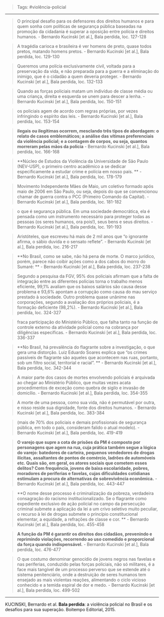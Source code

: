 >Tags: #violência-policial
---
> O principal desafio para os defensores dos direitos humanos e para quem sonha com políticas de segurança pública baseadas na promoção da cidadania é superar a oposição entre polícia e direitos humanos. 
\- Bernardo Kucinski \[et al.\], Bala perdida, loc. 127-128

> A tragédia carioca e brasileira é ver homens de preto, quase todos pretos, matando homens pretos. 
\- Bernardo Kucinski \[et al.\], Bala perdida, loc. 129-130

> Queremos uma polícia exclusivamente civil, voltada para a preservação da vida, e não preparada para a guerra e a eliminação do inimigo, que é o cidadão a quem deveria proteger. 
\- Bernardo Kucinski \[et al.\], Bala perdida, loc. 132-133

> Quando as forças policiais matam um indivíduo de classe média ou uma criança, direita e esquerda se unem para descer a lenha. 
\- Bernardo Kucinski \[et al.\], Bala perdida, loc. 150-151

> os policiais agem de acordo com regras próprias, por vezes infringindo o espírito das leis. 
\- Bernardo Kucinski \[et al.\], Bala perdida, loc. 153-154

>**ilegais ou ilegítimas ocorrem, mesclando três tipos de abordagem: o relato de casos emblemáticos; a análise das vítimas preferenciais da violência policial; e a contagem de corpos, ou seja, quantos morreram pelas mãos da polícia**
\- Bernardo Kucinski \[et al.\], Bala perdida, loc. 166-168

> **Núcleo de Estudos da Violência da Universidade de São Paulo (NEV-USP), o primeiro centro acadêmico a se dedicar especificamente a estudar crime e polícia em nosso país. **
\- Bernardo Kucinski \[et al.\], Bala perdida, loc. 178-179

> Movimento Independente Mães de Maio, um coletivo formado após maio de 2006 em São Paulo, ou seja, depois do que se convencionou chamar de guerra contra o PCC (Primeiro Comando da Capital). 
\- Bernardo Kucinski \[et al.\], Bala perdida, loc. 181-182

> o que é segurança pública. Em uma sociedade democrática, ela é pensada como um instrumento necessário para proteger todas as pessoas (os seres humanos, ora pois!), seus bens e seus direitos. 
\- Bernardo Kucinski \[et al.\], Bala perdida, loc. 191-193

> Aristóteles, que escreveu há mais de 2 mil anos que “o ignorante afirma, o sábio duvida e o sensato reflete”. 
\- Bernardo Kucinski \[et al.\], Bala perdida, loc. 216-217

> **No Brasil, como se sabe, não há pena de morte. O marco jurídico, porém, parece não coibir ações como a dos cabos do morro do Sumaré: **
\- Bernardo Kucinski \[et al.\], Bala perdida, loc. 237-238

> Segundo a pesquisa da FGV, 95% dos policiais afirmam que a falta de integração entre as diferentes polícias torna o trabalho menos eficiente, 99,1% avaliam que os baixos salários são causa desse problema e 93,6% apontam a corrupção como causa do mau serviço prestado à sociedade. Outro problema quase unânime nas corporações, segundo a avaliação dos próprios policiais, é a formação deficiente (98,2%). 
\- Bernardo Kucinski \[et al.\], Bala perdida, loc. 324-327

> fraca participação do Ministério Público, que falha tanto na função de controle externo da atividade policial como na cobrança por diligências específicas. 
\- Bernardo Kucinski \[et al.\], Bala perdida, loc. 336-337

> **No Brasil, há prevalência do flagrante sobre a investigação, o que gera uma distorção. Luiz Eduardo Soares explica que “os crimes passíveis de flagrante são aqueles que acontecem nas ruas, portanto, sob um filtro social, territorial e racial”. **
\- Bernardo Kucinski \[et al.\], Bala perdida, loc. 342-344

> A maior parte dos casos de mortes envolvendo policiais é arquivada ao chegar ao Ministério Público, que muitas vezes acata procedimentos de exceção como quebra de sigilo e invasão de domicílio. 
\- Bernardo Kucinski \[et al.\], Bala perdida, loc. 354-355

> A morte de uma pessoa, como sua vida, não é permutável por outra, e nisso reside sua dignidade, fonte dos direitos humanos. 
\- Bernardo Kucinski \[et al.\], Bala perdida, loc. 383-384

> (mais de 70% dos policiais e demais profissionais de segurança pública, em todo o país, consideram falido o atual modelo). 
\- Bernardo Kucinski \[et al.\], Bala perdida, loc. 419-419

>**O varejo que supre a cota de prisões da PM é composto por personagens que agem na rua, cuja prática também segue a lógica do varejo: batedores de carteira, pequenos vendedores de drogas ilícitas, assaltantes de pontos de comércio, ladrões de automóveis etc. Quais são, em geral, os atores sociais que cometem esses delitos? Com frequência, jovens de baixa escolaridade, pobres, moradores de periferias e favelas, cujas dificuldades cotidianas estimulam a procura de alternativas de sobrevivência econômica.**
\- Bernardo Kucinski \[et al.\], Bala perdida, loc. 443-447

> **O nome desse processo é criminalização da pobreza, verdadeira consagração do racismo institucionalizado. Se o flagrante como expediente exclusivo de ação policial no campo da persecução criminal submete a aplicação da lei a um crivo seletivo muito peculiar, o recurso à lei de drogas submete o princípio constitucional elementar, a equidade, a refrações de classe e cor. **
\- Bernardo Kucinski \[et al.\], Bala perdida, loc. 455-458

> **A função da PM é garantir os direitos dos cidadãos, prevenindo e reprimindo violações, recorrendo ao uso comedido e proporcional da força quando indispensável.**
\- Bernardo Kucinski \[et al.\], Bala perdida, loc. 476-477

> O que costumo denominar genocídio de jovens negros nas favelas e nas periferias, conduzido pelas forças policiais, não só militares, é a face mais tangível de um processo perverso que se estende até o sistema penitenciário, onde a destruição de seres humanos tem ensejado as mais violentas reações, alimentando o ciclo vicioso conhecido e a temida espiral de dor e medo. 
\- Bernardo Kucinski \[et al.\], Bala perdida, loc. 499-502

---
KUCINSKI, Bernardo et al. **Bala perdida**: a violência policial no Brasil e os desafios para sua superação. Boitempo Editorial, 2015.